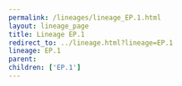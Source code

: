 ```yaml
---
permalink: /lineages/lineage_EP.1.html
layout: lineage_page
title: Lineage EP.1
redirect_to: ../lineage.html?lineage=EP.1
lineage: EP.1
parent: 
children: ['EP.1']
---
```

